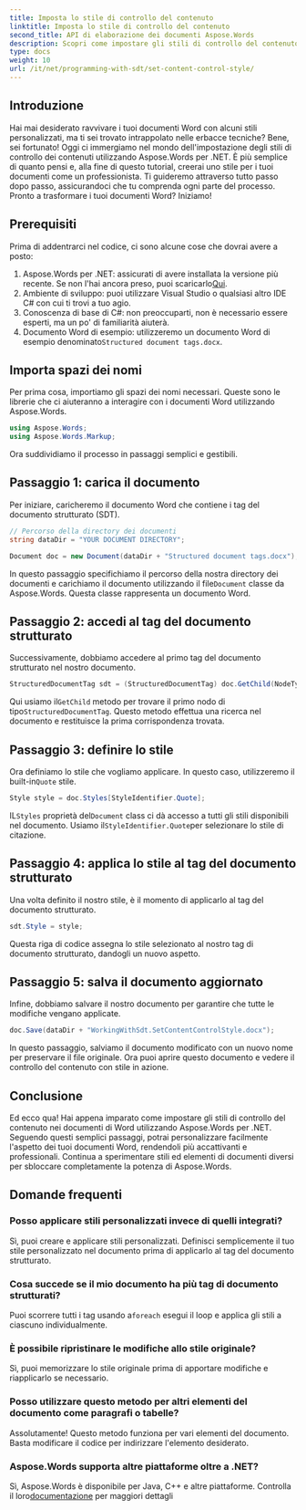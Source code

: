 ```yaml
---
title: Imposta lo stile di controllo del contenuto
linktitle: Imposta lo stile di controllo del contenuto
second_title: API di elaborazione dei documenti Aspose.Words
description: Scopri come impostare gli stili di controllo del contenuto nei documenti di Word utilizzando Aspose.Words per .NET con questa guida dettagliata passo passo. Perfetto per migliorare l'estetica del documento.
type: docs
weight: 10
url: /it/net/programming-with-sdt/set-content-control-style/
---
```

## Introduzione

Hai mai desiderato ravvivare i tuoi documenti Word con alcuni stili personalizzati, ma ti sei trovato intrappolato nelle erbacce tecniche? Bene, sei fortunato! Oggi ci immergiamo nel mondo dell'impostazione degli stili di controllo dei contenuti utilizzando Aspose.Words per .NET. È più semplice di quanto pensi e, alla fine di questo tutorial, creerai uno stile per i tuoi documenti come un professionista. Ti guideremo attraverso tutto passo dopo passo, assicurandoci che tu comprenda ogni parte del processo. Pronto a trasformare i tuoi documenti Word? Iniziamo!

## Prerequisiti

Prima di addentrarci nel codice, ci sono alcune cose che dovrai avere a posto:

1.  Aspose.Words per .NET: assicurati di avere installata la versione più recente. Se non l'hai ancora preso, puoi scaricarlo[Qui](https://releases.aspose.com/words/net/).
2. Ambiente di sviluppo: puoi utilizzare Visual Studio o qualsiasi altro IDE C# con cui ti trovi a tuo agio.
3. Conoscenza di base di C#: non preoccuparti, non è necessario essere esperti, ma un po' di familiarità aiuterà.
4. Documento Word di esempio: utilizzeremo un documento Word di esempio denominato`Structured document tags.docx`.

## Importa spazi dei nomi

Per prima cosa, importiamo gli spazi dei nomi necessari. Queste sono le librerie che ci aiuteranno a interagire con i documenti Word utilizzando Aspose.Words.

```csharp
using Aspose.Words;
using Aspose.Words.Markup;
```

Ora suddividiamo il processo in passaggi semplici e gestibili.

## Passaggio 1: carica il documento

Per iniziare, caricheremo il documento Word che contiene i tag del documento strutturato (SDT).

```csharp
// Percorso della directory dei documenti
string dataDir = "YOUR DOCUMENT DIRECTORY";

Document doc = new Document(dataDir + "Structured document tags.docx");
```

 In questo passaggio specifichiamo il percorso della nostra directory dei documenti e carichiamo il documento utilizzando il file`Document` classe da Aspose.Words. Questa classe rappresenta un documento Word.

## Passaggio 2: accedi al tag del documento strutturato

Successivamente, dobbiamo accedere al primo tag del documento strutturato nel nostro documento.

```csharp
StructuredDocumentTag sdt = (StructuredDocumentTag) doc.GetChild(NodeType.StructuredDocumentTag, 0, true);
```

 Qui usiamo il`GetChild` metodo per trovare il primo nodo di tipo`StructuredDocumentTag`. Questo metodo effettua una ricerca nel documento e restituisce la prima corrispondenza trovata.

## Passaggio 3: definire lo stile

 Ora definiamo lo stile che vogliamo applicare. In questo caso, utilizzeremo il built-in`Quote` stile.

```csharp
Style style = doc.Styles[StyleIdentifier.Quote];
```

 IL`Styles` proprietà del`Document` class ci dà accesso a tutti gli stili disponibili nel documento. Usiamo il`StyleIdentifier.Quote`per selezionare lo stile di citazione.

## Passaggio 4: applica lo stile al tag del documento strutturato

Una volta definito il nostro stile, è il momento di applicarlo al tag del documento strutturato.

```csharp
sdt.Style = style;
```

Questa riga di codice assegna lo stile selezionato al nostro tag di documento strutturato, dandogli un nuovo aspetto.

## Passaggio 5: salva il documento aggiornato

Infine, dobbiamo salvare il nostro documento per garantire che tutte le modifiche vengano applicate.

```csharp
doc.Save(dataDir + "WorkingWithSdt.SetContentControlStyle.docx");
```

In questo passaggio, salviamo il documento modificato con un nuovo nome per preservare il file originale. Ora puoi aprire questo documento e vedere il controllo del contenuto con stile in azione.

## Conclusione

Ed ecco qua! Hai appena imparato come impostare gli stili di controllo del contenuto nei documenti di Word utilizzando Aspose.Words per .NET. Seguendo questi semplici passaggi, potrai personalizzare facilmente l'aspetto dei tuoi documenti Word, rendendoli più accattivanti e professionali. Continua a sperimentare stili ed elementi di documenti diversi per sbloccare completamente la potenza di Aspose.Words.

## Domande frequenti

### Posso applicare stili personalizzati invece di quelli integrati?  
Sì, puoi creare e applicare stili personalizzati. Definisci semplicemente il tuo stile personalizzato nel documento prima di applicarlo al tag del documento strutturato.

### Cosa succede se il mio documento ha più tag di documento strutturati?  
 Puoi scorrere tutti i tag usando a`foreach` esegui il loop e applica gli stili a ciascuno individualmente.

### È possibile ripristinare le modifiche allo stile originale?  
Sì, puoi memorizzare lo stile originale prima di apportare modifiche e riapplicarlo se necessario.

### Posso utilizzare questo metodo per altri elementi del documento come paragrafi o tabelle?  
Assolutamente! Questo metodo funziona per vari elementi del documento. Basta modificare il codice per indirizzare l'elemento desiderato.

### Aspose.Words supporta altre piattaforme oltre a .NET?  
Sì, Aspose.Words è disponibile per Java, C++ e altre piattaforme. Controlla il loro[documentazione](https://reference.aspose.com/words/net/) per maggiori dettagli